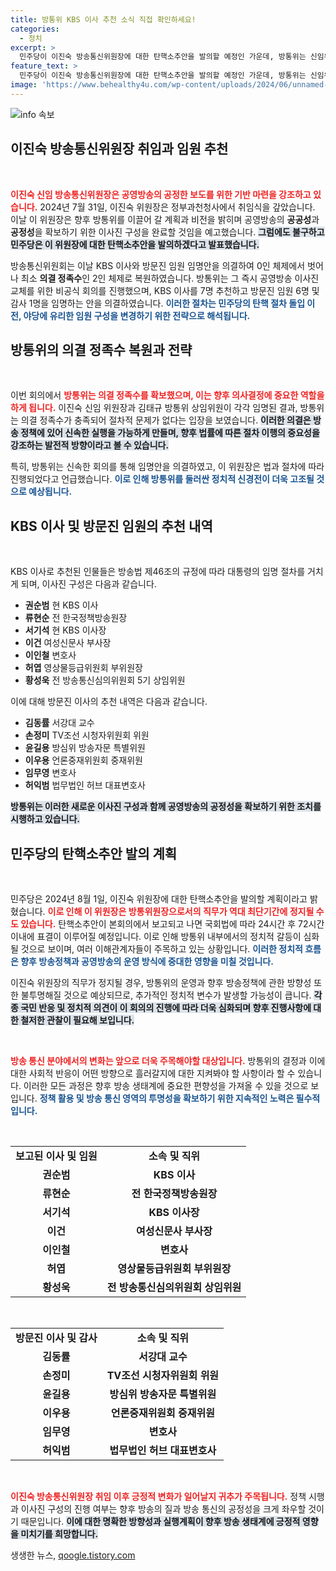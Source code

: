 ```yaml
---
title: 방통위 KBS 이사 추천 소식 직접 확인하세요!
categories:
  - 정치
excerpt: >
  민주당이 이진숙 방송통신위원장에 대한 탄핵소추안을 발의할 예정인 가운데, 방통위는 신임위원장 취임 직후 공영방송 이사진을 속전속결로 교체했다. 과연 그 배경은 무엇일까?
feature_text: >
  민주당이 이진숙 방송통신위원장에 대한 탄핵소추안을 발의할 예정인 가운데, 방통위는 신임위원장 취임 직후 공영방송 이사진을 속전속결로 교체했다. 과연 그 배경은 무엇일까?
image: 'https://www.behealthy4u.com/wp-content/uploads/2024/06/unnamed-file.png'
---
```


<p><img src="https://www.behealthy4u.com/wp-content/uploads/2024/06/unnamed-file.png" alt="info 속보" /></p>

<h2 data-ke-size="size26">이진숙 방송통신위원장 취임과 임원 추천</h2>

<p data-ke-size="size16">&nbsp;</p>

<p><b><span style="color: #ee2323;">이진숙 신임 방송통신위원장은 공영방송의 공정한 보도를 위한 기반 마련을 강조하고 있습니다.</span></b> 2024년 7월 31일, 이진숙 위원장은 정부과천청사에서 취임식을 갚았습니다. 이날 이 위원장은 향후 방통위를 이끌어 갈 계획과 비전을 밝히며 공영방송의 <b>공공성</b>과 <b>공정성</b>을 확보하기 위한 이사진 구성을 완료할 것임을 예고했습니다. <b><span style="background-color: #21538527;">그럼에도 불구하고 민주당은 이 위원장에 대한 탄핵소추안을 발의하겠다고 발표했습니다.</span></b> </p>

<p>방송통신위원회는 이날 KBS 이사와 방문진 임원 임명안을 의결하여 0인 체제에서 벗어나 최소 <b>의결 정족수</b>인 2인 체제로 복원하였습니다. 방통위는 그 즉시 공영방송 이사진 교체를 위한 비공식 회의를 진행했으며, KBS 이사를 7명 추천하고 방문진 임원 6명 및 감사 1명을 임명하는 안을 의결하였습니다. <b><span style="color: #1a5490;">이러한 절차는 민주당의 탄핵 절차 돌입 이전, 야당에 유리한 임원 구성을 변경하기 위한 전략으로 해석됩니다.</span></b> </p>

<h2 data-ke-size="size26">방통위의 의결 정족수 복원과 전략</h2>

<p data-ke-size="size16">&nbsp;</p>

<p>이번 회의에서 <b><span style="color: #ee2323;">방통위는 의결 정족수를 확보했으며, 이는 향후 의사결정에 중요한 역할을 하게 됩니다.</span></b> 이진숙 신임 위원장과 김태규 방통위 상임위원이 각각 임명된 결과, 방통위는 의결 정족수가 충족되어 절차적 문제가 없다는 입장을 보였습니다. <b><span style="background-color: #21538527;">이러한 의결은 방송 정책에 있어 신속한 실행을 가능하게 만들며, 향후 법률에 따른 절차 이행의 중요성을 강조하는 발전적 방향이라고 볼 수 있습니다.</span></b> </p>

<p>특히, 방통위는 신속한 회의를 통해 임명안을 의결하였고, 이 위원장은 법과 절차에 따라 진행되었다고 언급했습니다. <b><span style="color: #1a5490;">이로 인해 방통위를 둘러싼 정치적 신경전이 더욱 고조될 것으로 예상됩니다.</span></b> </p>

<h2 data-ke-size="size26">KBS 이사 및 방문진 임원의 추천 내역</h2>

<p data-ke-size="size16">&nbsp;</p>

<p>KBS 이사로 추천된 인물들은 방송법 제46조의 규정에 따라 대통령의 임명 절차를 거치게 되며, 이사진 구성은 다음과 같습니다. </p>

<ul>
  <li><b>권순범</b> 현 KBS 이사</li>
  <li><b>류현순</b> 전 한국정책방송원장</li>
  <li><b>서기석</b> 현 KBS 이사장</li>
  <li><b>이건</b> 여성신문사 부사장</li>
  <li><b>이인철</b> 변호사</li>
  <li><b>허엽</b> 영상물등급위원회 부위원장</li>
  <li><b>황성욱</b> 전 방송통신심의위원회 5기 상임위원</li>
</ul>

<p>이에 대해 방문진 이사의 추천 내역은 다음과 같습니다.</p>

<ul>
  <li><b>김동률</b> 서강대 교수</li>
  <li><b>손정미</b> TV조선 시청자위원회 위원</li>
  <li><b>윤길용</b> 방심위 방송자문 특별위원</li>
  <li><b>이우용</b> 언론중재위원회 중재위원</li>
  <li><b>임무영</b> 변호사</li>
  <li><b>허익범</b> 법무법인 허브 대표변호사</li>
</ul>

<p><b><span style="background-color: #21538527;">방통위는 이러한 새로운 이사진 구성과 함께 공영방송의 공정성을 확보하기 위한 조치를 시행하고 있습니다.</span></b></p>

<h2 data-ke-size="size26">민주당의 탄핵소추안 발의 계획</h2>

<p data-ke-size="size16">&nbsp;</p>

<p>민주당은 2024년 8월 1일, 이진숙 위원장에 대한 탄핵소추안을 발의할 계획이라고 밝혔습니다. <b><span style="color: #ee2323;">이로 인해 이 위원장은 방통위원장으로서의 직무가 역대 최단기간에 정지될 수도 있습니다.</span></b> 탄핵소추안이 본회의에서 보고되고 나면 국회법에 따라 24시간 후 72시간 이내에 표결이 이루어질 예정입니다. 이로 인해 방통위 내부에서의 정치적 갈등이 심화될 것으로 보이며, 여러 이해관계자들이 주목하고 있는 상황입니다. <b><span style="color: #1a5490;">이러한 정치적 흐름은 향후 방송정책과 공영방송의 운영 방식에 중대한 영향을 미칠 것입니다.</span></b> </p>

<p>이진숙 위원장의 직무가 정지될 경우, 방통위의 운영과 향후 방송정책에 관한 방향성 또한 불투명해질 것으로 예상되므로, 추가적인 정치적 변수가 발생할 가능성이 큽니다. <b><span style="background-color: #21538527;">각종 국민 반응 및 정치적 의견이 이 회의의 진행에 따라 더욱 심화되며 향후 진행사항에 대한 철저한 관찰이 필요해 보입니다.</span></b> </p>

<p data-ke-size="size16">&nbsp;</p> 

<p><b><span style="color: #ee2323;">방송 통신 분야에서의 변화는 앞으로 더욱 주목해야할 대상입니다.</span></b> 방통위의 결정과 이에 대한 사회적 반응이 어떤 방향으로 흘러갈지에 대한 지켜봐야 할 사항이라 할 수 있습니다. 이러한 모든 과정은 향후 방송 생태계에 중요한 편향성을 가져올 수 있을 것으로 보입니다. <b><span style="color: #1a5490;">정책 활용 및 방송 통신 영역의 투명성을 확보하기 위한 지속적인 노력은 필수적입니다.</span></b> </p>

<p data-ke-size="size16">&nbsp;</p> 

<table style="width:100%;">
<tr>
<td style="text-align: center; height: 17px;"><b>보고된 이사 및 임원</b></td>
<td style="text-align: center; height: 17px;"><b>소속 및 직위</b></td>
</tr>
<tr>
<td style="text-align: center; height: 17px;"><b>권순범</b></td>
<td style="text-align: center; height: 17px;"><b>KBS 이사</b></td>
</tr>
<tr>
<td style="text-align: center; height: 17px;"><b>류현순</b></td>
<td style="text-align: center; height: 17px;"><b>전 한국정책방송원장</b></td>
</tr>
<tr>
<td style="text-align: center; height: 17px;"><b>서기석</b></td>
<td style="text-align: center; height: 17px;"><b>KBS 이사장</b></td>
</tr>
<tr>
<td style="text-align: center; height: 17px;"><b>이건</b></td>
<td style="text-align: center; height: 17px;"><b>여성신문사 부사장</b></td>
</tr>
<tr>
<td style="text-align: center; height: 17px;"><b>이인철</b></td>
<td style="text-align: center; height: 17px;"><b>변호사</b></td>
</tr>
<tr>
<td style="text-align: center; height: 17px;"><b>허엽</b></td>
<td style="text-align: center; height: 17px;"><b>영상물등급위원회 부위원장</b></td>
</tr>
<tr>
<td style="text-align: center; height: 17px;"><b>황성욱</b></td>
<td style="text-align: center; height: 17px;"><b>전 방송통신심의위원회 상임위원</b></td>
</tr>
</table>

<p data-ke-size="size16">&nbsp;</p> 

<table style="width:100%;">
<tr>
<td style="text-align: center; height: 17px;"><b>방문진 이사 및 감사</b></td>
<td style="text-align: center; height: 17px;"><b>소속 및 직위</b></td>
</tr>
<tr>
<td style="text-align: center; height: 17px;"><b>김동률</b></td>
<td style="text-align: center; height: 17px;"><b>서강대 교수</b></td>
</tr>
<tr>
<td style="text-align: center; height: 17px;"><b>손정미</b></td>
<td style="text-align: center; height: 17px;"><b>TV조선 시청자위원회 위원</b></td>
</tr>
<tr>
<td style="text-align: center; height: 17px;"><b>윤길용</b></td>
<td style="text-align: center; height: 17px;"><b>방심위 방송자문 특별위원</b></td>
</tr>
<tr>
<td style="text-align: center; height: 17px;"><b>이우용</b></td>
<td style="text-align: center; height: 17px;"><b>언론중재위원회 중재위원</b></td>
</tr>
<tr>
<td style="text-align: center; height: 17px;"><b>임무영</b></td>
<td style="text-align: center; height: 17px;"><b>변호사</b></td>
</tr>
<tr>
<td style="text-align: center; height: 17px;"><b>허익범</b></td>
<td style="text-align: center; height: 17px;"><b>법무법인 허브 대표변호사</b></td>
</tr>
</table>

<p data-ke-size="size16">&nbsp;</p> 

<p><b><span style="color: #ee2323;">이진숙 방송통신위원장 취임 이후 긍정적 변화가 일어날지 귀추가 주목됩니다.</span></b> 정책 시행과 이사진 구성의 진행 여부는 향후 방송의 질과 방송 통신의 공정성을 크게 좌우할 것이기 때문입니다. <b><span style="background-color: #21538527;">이에 대한 명확한 방향성과 실행계획이 향후 방송 생태계에 긍정적 영향을 미치기를 희망합니다.</span></b></p>
생생한 뉴스, <a href="https://qoogle.tistory.com" rel="dofollow">qoogle.tistory.com</a>


